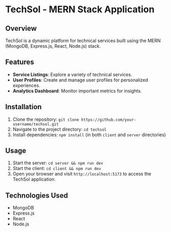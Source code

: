 # TechSol - MERN Stack Application

## Overview
TechSol is a dynamic platform for technical services built using the MERN (MongoDB, Express.js, React, Node.js) stack.

## Features
- **Service Listings**: Explore a variety of technical services.
- **User Profiles**: Create and manage user profiles for personalized experiences.
- **Analytics Dashboard**: Monitor important metrics for insights.

## Installation
1. Clone the repository: `git clone https://github.com/your-username/techsol.git`
2. Navigate to the project directory: `cd techsol`
3. Install dependencies: `npm install` (in both `client` and `server` directories)

## Usage
1. Start the server: `cd server && npm run dev`
2. Start the client: `cd client && npm run dev`
3. Open your browser and visit `http://localhost:5173` to access the TechSol application.

## Technologies Used
- MongoDB
- Express.js
- React
- Node.js
